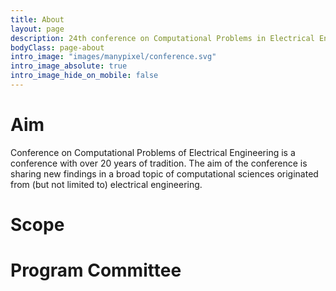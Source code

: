 ```yaml
---
title: About
layout: page
description: 24th conference on Computational Problems in Electrical Engineering
bodyClass: page-about
intro_image: "images/manypixel/conference.svg"
intro_image_absolute: true
intro_image_hide_on_mobile: false
---
```


# Aim

Conference on Computational Problems of Electrical Engineering is a conference with over 20 years of tradition.
The aim of the conference is sharing new findings in a broad topic of computational sciences originated from 
(but not limited to) electrical engineering.

# Scope


# Program Committee
